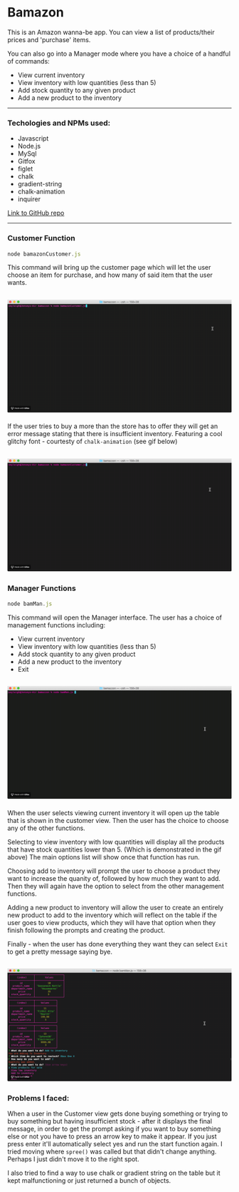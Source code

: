 # Bamazon

This is an Amazon wanna-be app. You can view a list of products/their prices and 'purchase' items.

You can also go into a Manager mode where you have a choice of a handful of commands:

* View current inventory
* View inventory with low quantities (less than 5)
* Add stock quantity to any given product
* Add a new product to the inventory

---

### Techologies and NPMs used:

* Javascript
* Node.js
* MySql
* Gitfox
* figlet
* chalk
* gradient-string
* chalk-animation
* inquirer


[Link to GitHub repo](https://github.com/seyleigh/bamazzon)

---

### Customer Function

```javascript
node bamazonCustomer.js
```


This command will bring up the customer page which will let the user choose an item for purchase, and how many of said item that the user wants. 

![Bamazon Customer Function](/images/buy.gif)
---

If the user tries to buy a more than the store has to offer they will get an error message stating that there is insufficient inventory. Featuring a cool glitchy font - courtesty of ```chalk-animation``` (see gif below)



![Bamazon Insufficient Inventory](/images/insufficient.gif)
---

### Manager Functions

```javascript
node bamMan.js
```

This command will open the Manager interface. The user has a choice of management functions including:
* View current inventory
* View inventory with low quantities (less than 5)
* Add stock quantity to any given product
* Add a new product to the inventory
* Exit

![Manager Function](/images/manager.gif)
---

When the user selects viewing current inventory it will open up the table that is shown in the customer view. Then the user has the choice to choose any of the other functions.

Selecting to view inventory with low quantities will display all the products that have stock quantities lower than 5. (Which is demonstrated in the gif above) The main options list will show once that function has run.

Choosing add to inventory will prompt the user to choose a product they want to increase the quanity of, followed by how much they want to add. Then they will again have the option to select from the other management functions.

Adding a new product to inventory will allow the user to create an entirely new product to add to the inventory which will reflect on the table if the user goes to view products, which they will have that option when they finish following the prompts and creating the product.

Finally - when the user has done everything they want they can select ``` Exit ``` to get a pretty message saying bye.

![Exit Manager Function](/images/manEnd.gif)
---


### Problems I faced:

When a user in the Customer view gets done buying something or trying to buy something but having insufficient stock - after it displays the final message, in order to get the prompt asking if you want to buy something else or not you have to press an arrow key to make it appear. If you just press enter it'll automatically select yes and run the start function again. I tried moving where ``` spree() ``` was called but that didn't change anything. Perhaps I just didn't move it to the right spot.

I also tried to find a way to use chalk or gradient string on the table but it kept malfunctioning or just returned a bunch of objects.




